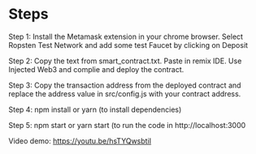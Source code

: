 # Steps

Step 1: Install the Metamask extension in your chrome browser. Select Ropsten Test Network and add some test Faucet by clicking on Deposit

Step 2: Copy the text from smart_contract.txt. Paste in remix IDE. Use Injected Web3 and complie and deploy the contract. 

Step 3: Copy the transaction address from the deployed contract and replace the address value in src/config.js with your contract address.

Step 4: npm install or yarn (to install dependencies)

Step 5: npm start or yarn start (to run the code in http://localhost:3000 


Video demo:
 https://youtu.be/hsTYQwsbtiI
